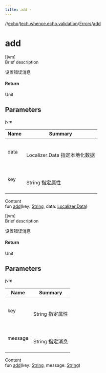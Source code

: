 ```yaml
---
title: add -
---
```

//[echo](../../index.md)/[tech.whence.echo.validation](../index.md)/[Errors](index.md)/[add](add.md)



# add  
[jvm]  
Brief description  


设置错误消息



#### Return  


Unit



## Parameters  
  
jvm  
  
|  Name|  Summary| 
|---|---|
| data| <br><br>Localizer.Data 指定本地化数据<br><br>
| key| <br><br>String 指定属性<br><br>
  
  
Content  
fun [add](add.md)(key: [String](https://kotlinlang.org/api/latest/jvm/stdlib/kotlin/-string/index.html), data: [Localizer.Data](../../tech.whence.echo.support/-localizer/-data/index.md))  


[jvm]  
Brief description  


设置错误消息



#### Return  


Unit



## Parameters  
  
jvm  
  
|  Name|  Summary| 
|---|---|
| key| <br><br>String 指定属性<br><br>
| message| <br><br>String 指定消息<br><br>
  
  
Content  
fun [add](add.md)(key: [String](https://kotlinlang.org/api/latest/jvm/stdlib/kotlin/-string/index.html), message: [String](https://kotlinlang.org/api/latest/jvm/stdlib/kotlin/-string/index.html))  




